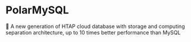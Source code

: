 # PolarMySQL
:apple: A new generation of HTAP cloud database with storage and computing separation architecture, up to 10 times better performance than MySQL
